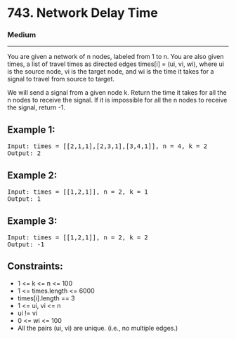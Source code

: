 # 743. Network Delay Time

### Medium

---

You are given a network of n nodes, labeled from 1 to n. You are also given times, a list of travel times as directed edges times[i] = (ui, vi, wi), where ui is the source node, vi is the target node, and wi is the time it takes for a signal to travel from source to target.

We will send a signal from a given node k. Return the time it takes for all the n nodes to receive the signal. If it is impossible for all the n nodes to receive the signal, return -1.

## Example 1:

<pre>
Input: times = [[2,1,1],[2,3,1],[3,4,1]], n = 4, k = 2
Output: 2
</pre>

## Example 2:

<pre>
Input: times = [[1,2,1]], n = 2, k = 1
Output: 1
</pre>

## Example 3:

<pre>
Input: times = [[1,2,1]], n = 2, k = 2
Output: -1
</pre>

## Constraints:

- 1 <= k <= n <= 100
- 1 <= times.length <= 6000
- times[i].length == 3
- 1 <= ui, vi <= n
- ui != vi
- 0 <= wi <= 100
- All the pairs (ui, vi) are unique. (i.e., no multiple edges.)

